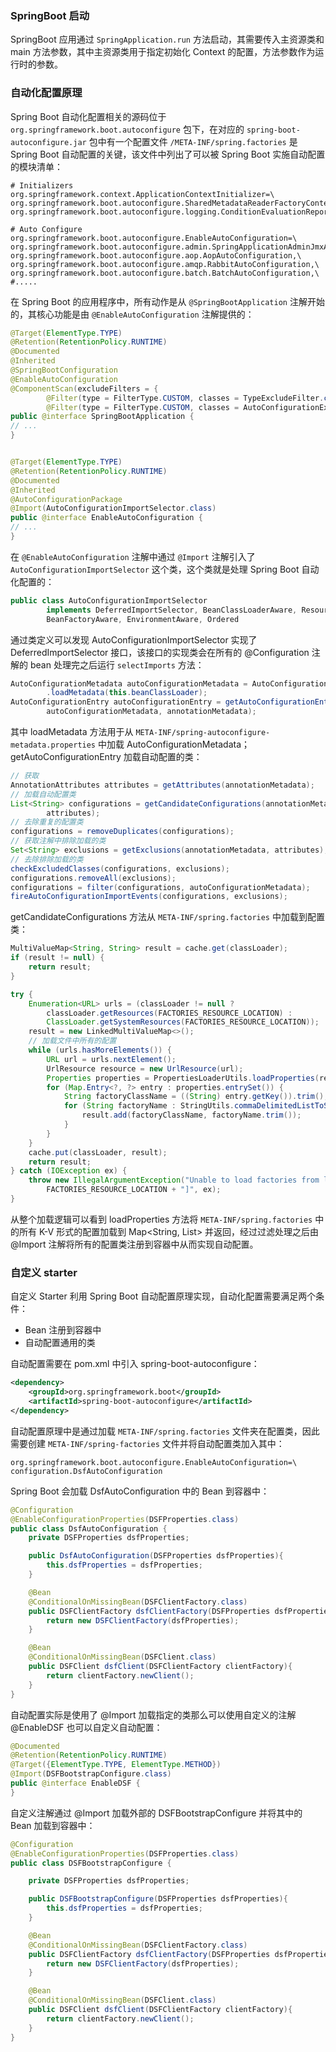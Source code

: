 ### SpringBoot 启动
SpringBoot 应用通过 ```SpringApplication.run``` 方法启动，其需要传入主资源类和 main 方法参数，其中主资源类用于指定初始化 Context 的配置，方法参数作为运行时的参数。


### 自动化配置原理
Spring Boot 自动化配置相关的源码位于 ```org.springframework.boot.autoconfigure``` 包下，在对应的 ```spring-boot-autoconfigure.jar``` 包中有一个配置文件 ```/META-INF/spring.factories``` 是 Spring Boot 自动配置的关键，该文件中列出了可以被 Spring Boot 实施自动配置的模块清单：
```properties
# Initializers
org.springframework.context.ApplicationContextInitializer=\
org.springframework.boot.autoconfigure.SharedMetadataReaderFactoryContextInitializer,\
org.springframework.boot.autoconfigure.logging.ConditionEvaluationReportLoggingListener

# Auto Configure
org.springframework.boot.autoconfigure.EnableAutoConfiguration=\
org.springframework.boot.autoconfigure.admin.SpringApplicationAdminJmxAutoConfiguration,\
org.springframework.boot.autoconfigure.aop.AopAutoConfiguration,\
org.springframework.boot.autoconfigure.amqp.RabbitAutoConfiguration,\
org.springframework.boot.autoconfigure.batch.BatchAutoConfiguration,\
#.....
```

在 Spring Boot 的应用程序中，所有动作是从 ```@SpringBootApplication``` 注解开始的，其核心功能是由 ```@EnableAutoConfiguration``` 注解提供的：
```java
@Target(ElementType.TYPE)
@Retention(RetentionPolicy.RUNTIME)
@Documented
@Inherited
@SpringBootConfiguration
@EnableAutoConfiguration
@ComponentScan(excludeFilters = {
		@Filter(type = FilterType.CUSTOM, classes = TypeExcludeFilter.class),
		@Filter(type = FilterType.CUSTOM, classes = AutoConfigurationExcludeFilter.class) })
public @interface SpringBootApplication {
// ...
}


@Target(ElementType.TYPE)
@Retention(RetentionPolicy.RUNTIME)
@Documented
@Inherited
@AutoConfigurationPackage
@Import(AutoConfigurationImportSelector.class)
public @interface EnableAutoConfiguration {
// ...
}
```
在 ```@EnableAutoConfiguration``` 注解中通过 ```@Import``` 注解引入了 ```AutoConfigurationImportSelector``` 这个类，这个类就是处理 Spring Boot 自动化配置的：
```java
public class AutoConfigurationImportSelector
		implements DeferredImportSelector, BeanClassLoaderAware, ResourceLoaderAware,
		BeanFactoryAware, EnvironmentAware, Ordered
```
通过类定义可以发现 AutoConfigurationImportSelector 实现了 DeferredImportSelector 接口，该接口的实现类会在所有的 @Configuration 注解的 bean 处理完之后运行 ```selectImports``` 方法：
```java
AutoConfigurationMetadata autoConfigurationMetadata = AutoConfigurationMetadataLoader
		.loadMetadata(this.beanClassLoader);
AutoConfigurationEntry autoConfigurationEntry = getAutoConfigurationEntry(
		autoConfigurationMetadata, annotationMetadata);
```
其中 loadMetadata 方法用于从 ```META-INF/spring-autoconfigure-metadata.properties``` 中加载 AutoConfigurationMetadata；getAutoConfigurationEntry 加载自动配置的类：
```java
// 获取
AnnotationAttributes attributes = getAttributes(annotationMetadata);
// 加载自动配置类
List<String> configurations = getCandidateConfigurations(annotationMetadata,
		attributes);
// 去除重复的配置类
configurations = removeDuplicates(configurations);
// 获取注解中排除加载的类
Set<String> exclusions = getExclusions(annotationMetadata, attributes);
// 去除排除加载的类
checkExcludedClasses(configurations, exclusions);
configurations.removeAll(exclusions);
configurations = filter(configurations, autoConfigurationMetadata);
fireAutoConfigurationImportEvents(configurations, exclusions);
```
getCandidateConfigurations 方法从 ```META-INF/spring.factories``` 中加载到配置类：
```java
MultiValueMap<String, String> result = cache.get(classLoader);
if (result != null) {
	return result;
}

try {
    Enumeration<URL> urls = (classLoader != null ? 
        classLoader.getResources(FACTORIES_RESOURCE_LOCATION) :
        ClassLoader.getSystemResources(FACTORIES_RESOURCE_LOCATION));
    result = new LinkedMultiValueMap<>();
    // 加载文件中所有的配置
    while (urls.hasMoreElements()) {
        URL url = urls.nextElement();
        UrlResource resource = new UrlResource(url);
        Properties properties = PropertiesLoaderUtils.loadProperties(resource);
        for (Map.Entry<?, ?> entry : properties.entrySet()) {
            String factoryClassName = ((String) entry.getKey()).trim();
            for (String factoryName : StringUtils.commaDelimitedListToStringArray((String) entry.getValue())) {
                result.add(factoryClassName, factoryName.trim());
            }
        }
    }
    cache.put(classLoader, result);
    return result;
} catch (IOException ex) {
    throw new IllegalArgumentException("Unable to load factories from location [" +
        FACTORIES_RESOURCE_LOCATION + "]", ex);
}
```
从整个加载逻辑可以看到 loadProperties 方法将 ```META-INF/spring.factories``` 中的所有 K-V 形式的配置加载到 Map<String, List<String>> 并返回，经过过滤处理之后由 @Import 注解将所有的配置类注册到容器中从而实现自动配置。
### 自定义 starter
自定义 Starter 利用 Spring Boot 自动配置原理实现，自动化配置需要满足两个条件：
- Bean 注册到容器中
- 自动配置通用的类

自动配置需要在 pom.xml 中引入 spring-boot-autoconfigure：
```xml
<dependency>
    <groupId>org.springframework.boot</groupId>
    <artifactId>spring-boot-autoconfigure</artifactId>
</dependency>
```
自动配置原理中是通过加载 ```META-INF/spring.factories``` 文件夹在配置类，因此需要创建 ```META-INF/spring-factories``` 文件并将自动配置类加入其中：
```properties
org.springframework.boot.autoconfigure.EnableAutoConfiguration=\
configuration.DsfAutoConfiguration
```
Spring Boot 会加载 DsfAutoConfiguration 中的 Bean 到容器中：
```java
@Configuration
@EnableConfigurationProperties(DSFProperties.class)
public class DsfAutoConfiguration {
    private DSFProperties dsfProperties;

    public DsfAutoConfiguration(DSFProperties dsfProperties){
        this.dsfProperties = dsfProperties;
    }

    @Bean
    @ConditionalOnMissingBean(DSFClientFactory.class)
    public DSFClientFactory dsfClientFactory(DSFProperties dsfProperties){
        return new DSFClientFactory(dsfProperties);
    }

    @Bean
    @ConditionalOnMissingBean(DSFClient.class)
    public DSFClient dsfClient(DSFClientFactory clientFactory){
        return clientFactory.newClient();
    }
}
```

自动配置实际是使用了 @Import 加载指定的类那么可以使用自定义的注解 @EnableDSF 也可以自定义自动配置：
```java
@Documented
@Retention(RetentionPolicy.RUNTIME)
@Target({ElementType.TYPE, ElementType.METHOD})
@Import(DSFBootstrapConfigure.class)
public @interface EnableDSF {
}
```
自定义注解通过 @Import 加载外部的 DSFBootstrapConfigure 并将其中的 Bean 加载到容器中：
```java
@Configuration
@EnableConfigurationProperties(DSFProperties.class)
public class DSFBootstrapConfigure {

    private DSFProperties dsfProperties;

    public DSFBootstrapConfigure(DSFProperties dsfProperties){
        this.dsfProperties = dsfProperties;
    }

    @Bean
    @ConditionalOnMissingBean(DSFClientFactory.class)
    public DSFClientFactory dsfClientFactory(DSFProperties dsfProperties){
        return new DSFClientFactory(dsfProperties);
    }

    @Bean
    @ConditionalOnMissingBean(DSFClient.class)
    public DSFClient dsfClient(DSFClientFactory clientFactory){
        return clientFactory.newClient();
    }
}
```